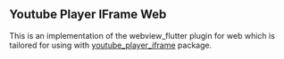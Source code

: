 ## Youtube Player IFrame Web 

This is an implementation of the webview_flutter plugin for web
which is tailored for using with [youtube_player_iframe](https://pub.dev/packages/youtube_player_iframe) package.
